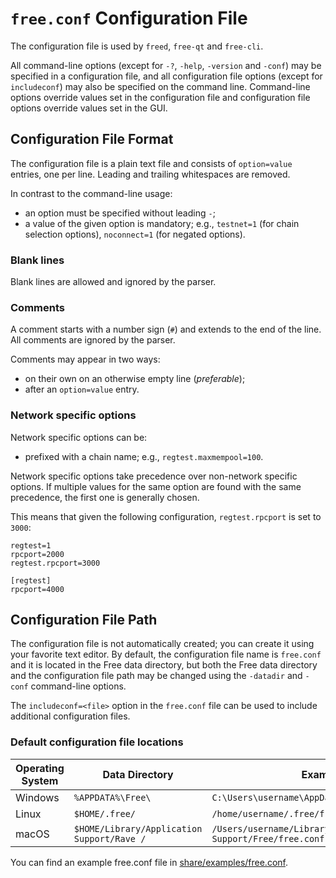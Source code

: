 # `free.conf` Configuration File

The configuration file is used by `freed`, `free-qt` and `free-cli`.

All command-line options (except for `-?`, `-help`, `-version` and `-conf`) may be specified in a configuration file, and all configuration file options (except for `includeconf`) may also be specified on the command line. Command-line options override values set in the configuration file and configuration file options override values set in the GUI.

## Configuration File Format

The configuration file is a plain text file and consists of `option=value` entries, one per line. Leading and trailing whitespaces are removed.

In contrast to the command-line usage:
- an option must be specified without leading `-`;
- a value of the given option is mandatory; e.g., `testnet=1` (for chain selection options), `noconnect=1` (for negated options).

### Blank lines

Blank lines are allowed and ignored by the parser.

### Comments

A comment starts with a number sign (`#`) and extends to the end of the line. All comments are ignored by the parser.

Comments may appear in two ways:
- on their own on an otherwise empty line (_preferable_);
- after an `option=value` entry.

### Network specific options

Network specific options can be:
- prefixed with a chain name; e.g., `regtest.maxmempool=100`.

Network specific options take precedence over non-network specific options.
If multiple values for the same option are found with the same precedence, the
first one is generally chosen.

This means that given the following configuration, `regtest.rpcport` is set to `3000`:

```
regtest=1
rpcport=2000
regtest.rpcport=3000

[regtest]
rpcport=4000
```

## Configuration File Path

The configuration file is not automatically created; you can create it using your favorite text editor. By default, the configuration file name is `free.conf` and it is located in the Free data directory, but both the Free data directory and the configuration file path may be changed using the `-datadir` and `-conf` command-line options.

The `includeconf=<file>` option in the `free.conf` file can be used to include additional configuration files.

### Default configuration file locations

Operating System | Data Directory | Example Path
-- | -- | --
Windows | `%APPDATA%\Free\` | `C:\Users\username\AppData\Roaming\Free\free.conf`
Linux | `$HOME/.free/` | `/home/username/.free/free.conf`
macOS | `$HOME/Library/Application Support/Rave /` | `/Users/username/Library/Application Support/Free/free.conf`

You can find an example free.conf file in [share/examples/free.conf](../share/examples/free.conf).
